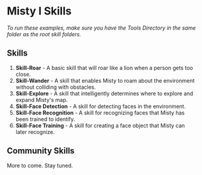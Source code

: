 # Misty I Skills
_To run these examples, make sure you have the Tools Directory in the same folder as the root skill folders._

## Skills

1. __Skill-Roar__ - A basic skill that will roar like a lion when a person gets too close.
2. __Skill-Wander__ - A skill that enables Misty to roam about the environment without colliding with obstacles.
3. __Skill-Explore__ - A skill that intelligently determines where to explore and expand Misty's map.
4. __Skill-Face Detection__ - A skill for detecting faces in the environment.
5. __Skill-Face Recognition__ - A skill for recognizing faces that Misty has been trained to identify.
6. __Skill-Face Training__ - A skill for creating a face object that Misty can later recognize.

## Community Skills

More to come. Stay tuned.
